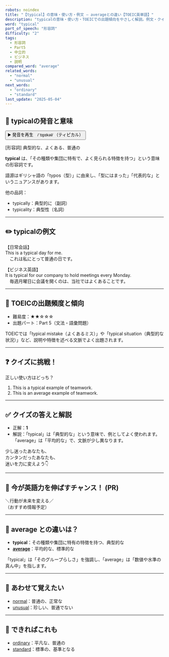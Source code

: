 ```yaml
---
robots: noindex
title: "【typical】の意味・使い方・例文 ― averageとの違い【TOEIC英単語】"
description: "typicalの意味・使い方・TOEICでの出題傾向をやさしく解説。例文・クイズ付きでaverageとの違いもわかりやすく学べます。"
word: "typical"
part_of_speech: "形容詞"
difficulty: "2"
tags:
  - 形容詞
  - Part5
  - 中立的
  - ビジネス
  - 説明
compared_word: "average"
related_words:
  - "normal"
  - "unusual"
next_words:
  - "ordinary"
  - "standard"
last_update: "2025-05-04"
---
```


## 🔰 typicalの発音と意味

<button class="play-audio" onclick="playTTS('typical')">
  <span class="play-audio-main">
    ▶️ 発音を再生　/ˈtɪpɪkəl/
  </span>
  <span class="play-audio-sub">
    （ティピカル）
  </span>
</button>

[形容詞] 典型的な、よくある、普通の

**typical** は、「その種類や集団に特有で、よく見られる特徴を持つ」という意味の形容詞です。

語源はギリシャ語の「typos（型）」に由来し、「型にはまった」「代表的な」というニュアンスがあります。

他の品詞：  
- typically：典型的に（副詞）
- typicality：典型性（名詞）

---

## ✏️ typicalの例文

【日常会話】  
This is a typical day for me.  
　これは私にとって普通の日です。

【ビジネス英語】  
It is typical for our company to hold meetings every Monday.  
　毎週月曜日に会議を開くのは、当社ではよくあることです。

---

## 🎯 TOEICの出題頻度と傾向

- 難易度：★★☆☆☆
- 出題パート：Part 5（文法・語彙問題）

TOEICでは「typical mistake（よくあるミス）」や「typical situation（典型的な状況）」など、説明や特徴を述べる文脈でよく出題されます。

---

## ❓ クイズに挑戦！

正しい使い方はどっち？

1. This is a typical example of teamwork.  
2. This is an average example of teamwork.

---

## ✅ クイズの答えと解説

- 正解：**1**
- 解説：「typical」は「典型的な」という意味で、例としてよく使われます。「average」は「平均的な」で、文脈が少し異なります。

少し迷ったあなたも、  
カンタンだったあなたも、  
迷いを力に変えよう👇️

---

## 🚀 今が英語力を伸ばすチャンス！ (PR)

<div class="info-center">
＼行動が未来を変える／<br>  
（おすすめ情報予定）
</div>

---

## 🤔  average との違いは？

- **typical**：その種類や集団に特有の特徴を持つ、典型的な
- **[average](/word/average)**：平均的な、標準的な

「typical」は「そのグループらしさ」を強調し、「average」は「数値や水準の真ん中」を指します。

---

## 🧩 あわせて覚えたい

- [normal](/word/normal)：普通の、正常な
- [unusual](/word/unusual)：珍しい、普通でない

---

## 📖 できればこれも

- [ordinary](/word/ordinary)：平凡な、普通の
- [standard](/word/standard)：標準の、基準となる

<!-- cvid: aid03_bid14 -->
